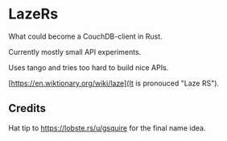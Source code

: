# LazeRs

What could become a CouchDB-client in Rust.

Currently mostly small API experiments.

Uses tango and tries too hard to build nice APIs.

[https://en.wiktionary.org/wiki/laze](It is pronouced "Laze RS").


## Credits

Hat tip to https://lobste.rs/u/gsquire for the final name idea.
